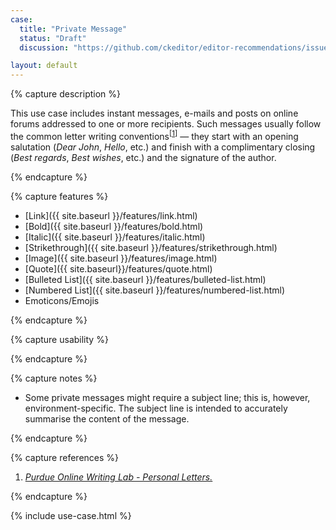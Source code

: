 ```yaml
---
case:
  title: "Private Message"
  status: "Draft"
  discussion: "https://github.com/ckeditor/editor-recommendations/issues/11"

layout: default
---
```


{% capture description %}

This use case includes instant messages, e-mails and posts on online forums addressed to one or more recipients. Such messages usually follow the common letter writing conventions<sup>[[1](#ref1)]</sup> &mdash; they start with an opening salutation (<i>Dear John</i>, <i>Hello</i>, etc.) and finish with a complimentary closing (<i>Best regards</i>, <i>Best wishes</i>, etc.) and the signature of the author.

{% endcapture %}

{% capture features %}

* [Link]({{ site.baseurl }}/features/link.html)
* [Bold]({{ site.baseurl }}/features/bold.html)
* [Italic]({{ site.baseurl }}/features/italic.html)
* [Strikethrough]({{ site.baseurl }}/features/strikethrough.html)
* [Image]({{ site.baseurl }}/features/image.html)
* [Quote]({{ site.baseurl}}/features/quote.html)
* [Bulleted List]({{ site.baseurl }}/features/bulleted-list.html)
* [Numbered List]({{ site.baseurl }}/features/numbered-list.html)
* Emoticons/Emojis

{% endcapture %}

{% capture usability %}

{% endcapture %}

{% capture notes %}

* Some private messages might require a subject line; this is, however, environment-specific. The subject line is intended to accurately summarise the content of the message.

{% endcapture %}

{% capture references %}

1. <a id="ref1"></a>[<i>Purdue Online Writing Lab - Personal Letters.</i>](https://owl.english.purdue.edu/owl/resource/992/01/)

{% endcapture %}

{% include use-case.html %}
